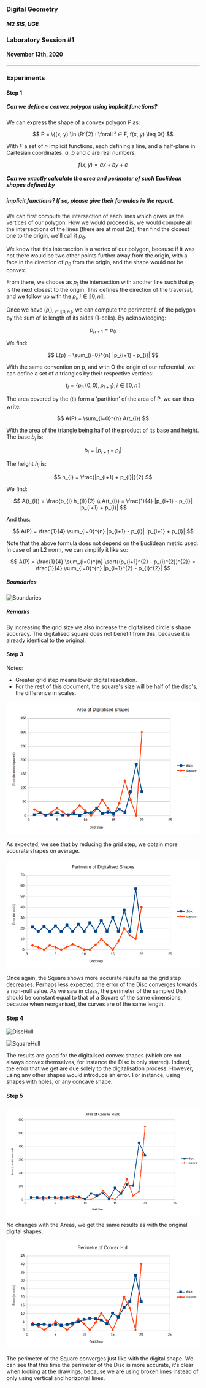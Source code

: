 ### Digital Geometry

##### M2 SIS, UGE

### Laboratory Session \#1

#### November 13th, 2020

----

### Experiments

#### Step 1

#####  Can we define a convex polygon using implicit functions?

We can express the shape of a convex polygon $P$ as:

$$
    P = \{(x, y) \in  \R^{2} : \forall f ∈ F,  f(x, y) \leq 0\}
$$

With $F$ a set of $n$ implicit functions, each defining a line,
and a half-plane in Cartesian coordinates. $a$, $b$ and $c$ are real numbers.

$$
    f(x, y) = ax + by + c
$$   

##### Can we exactly calculate the area and perimeter of such Euclidean shapes defined by
##### implicit functions? If so, please give their formulas in the report.

We can first compute the intersection of each lines which gives us the vertices of our polygon.
How we would proceed is, we would compute all the intersections of the lines (there are at most $2n$),
then find the closest one to the origin, we'll call it $p_{0}$.

We know that this intersection is a vertex of our polygon, because if it was not there would be
two other points further away from the origin, with a face in the direction of $p_{0}$
from the origin, and the shape would not be convex.

From there, we choose as $p_{1}$ the intersection with another line such that $p_{1}$ is the next closest to the origin.
This defines the direction of the traversal, and we follow up with the $p_{i}, i \in \llbracket 0, n \rrbracket$.


Once we have $(p_{i})_{i \in \llbracket 0, n \rrbracket}$, we can compute the perimeter $L$ of the polygon by the sum of le length of its sides (1-cells).
By acknowledging:

$$
    p_{n+1} = p_{0}
$$

We find:

$$
    L(p) = \sum_{i=0}^{n} |p_{i+1} - p_{i}|
$$

With the same convention on p, and with O the origin of our referential,
we can define a set of $n$ triangles by their respective vertices:

$$
    t_{i} = \{p_{i}, (0, 0) , p_{i+1}\}, i \in \llbracket 0, n \rrbracket
$$

The area covered by the $(t_{i})$ form a 'partition' of the area of P, we can thus write:

$$
    A(P) = \sum_{i=0}^{n} A(t_{i})
$$

With the area of the triangle being half of the product of its base and height.
The base $b_{i}$ is:

$$
    b_{i} = |p_{i+1} - p_{i}|
$$

The height $h_{i}$ is:

$$
    h_{i} =  \frac{|p_{i+1} + p_{i}|}{2}
$$

We find:

$$
    A(t_{i}) = \frac{b_{i} h_{i}}{2}
    \\
    A(t_{i}) = \frac{1}{4} |p_{i+1} - p_{i}| |p_{i+1} + p_{i}|
$$

And thus:

$$
    A(P) = \frac{1}{4} \sum_{i=0}^{n} |p_{i+1} - p_{i}| |p_{i+1} + p_{i}|
$$

Note that the above formula does not depend on the Euclidean metric used.
In case of an L2 norm, we can simplify it like so:

$$
    A(P) = \frac{1}{4} \sum_{i=0}^{n} \sqrt{(p_{i+1}^{2} - p_{i}^{2})^{2}}
         = \frac{1}{4} \sum_{i=0}^{n} |p_{i+1}^{2} - p_{i}^{2}|
$$

##### Boundaries

![Boundaries](../../res/td1/Boundaries.png)

##### Remarks

By increasing the grid size we also increase the digitalised circle's shape accuracy.
The digitalised square does not benefit from this,
because it is already identical to the original.

#### Step 3

Notes:
- Greater grid step means lower digital resolution.
- For the rest of this document, the square's size will be half of the disc's, the difference in scales.

![Areas](../../assets/td1/ErrorArea.png)


As expected, we see that by reducing the grid step, we obtain more accurate shapes on average.

![Perimeters](../../assets/td1/ErrorPerimeter.png)

Once again, the Square shows more accurate results as the grid step decreases.
Perhaps less expected, the error of the Disc converges towards a non-null value.
As we saw in class, the perimeter of the sampled Disk should be
constant equal to that of a Square of the same dimensions,
because when reorganised, the curves are of the same length.

#### Step 4

![DiscHull](../../res/td1/ConvexHullDisc.png)

![SquareHull](../../res/td1/ConvexHullSquare.png)

The results are good for the digitalised convex shapes (which are not always convex themselves,
for instance the Disc is only starred). Indeed, the error that we get are due solely to the digitalisation
process.
However, using any other shapes would introduce an error.
For instance, using shapes with holes, or any concave shape.

#### Step 5

![Areas](../../assets/td1/ErrorAreaConvexHulls.png)

No changes with the Areas, we get the same results as with the original digital shapes.

![Perimeters](../../assets/td1/ErrorPerimeterConvexHulls.png)

The perimeter of the Square converges just like with the digital shape.
We can see that this time the perimeter of the Disc is more accurate,
it's clear when looking at the drawings, because we are using broken lines instead
of only using vertical and horizontal lines.
